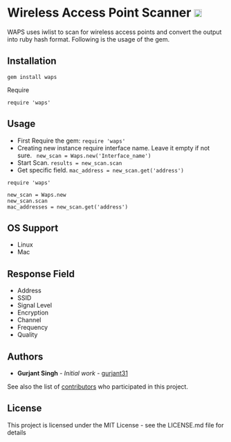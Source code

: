 # Wireless Access Point Scanner <a href="https://badge.fury.io/rb/waps"><img src="https://badge.fury.io/rb/waps.svg" alt="Gem Version" height="18"></a>

WAPS uses iwlist to scan for wireless access points and convert the output into ruby hash format. Following is the usage of the gem.

## Installation

```
gem install waps
```
Require

```
require 'waps'
```

## Usage

* First Require the gem: ``` require 'waps' ```
* Creating new instance require interface name. Leave it empty if not sure. ``` new_scan = Waps.new('Interface_name')```
* Start Scan. ```results = new_scan.scan``` 
* Get specific field. ``` mac_address = new_scan.get('address') ```

```
require 'waps'

new_scan = Waps.new
new_scan.scan
mac_addresses = new_scan.get('address')
```
## OS Support

* Linux
* Mac

## Response Field

* Address
* SSID
* Signal Level
* Encryption
* Channel
* Frequency
* Quality

## Authors

* **Gurjant Singh** - *Initial work* - [gurjant31](https://github.com/gurjant31)

See also the list of [contributors](https://github.com/gurjant31/waps/contributors) who participated in this project.

## License

This project is licensed under the MIT License - see the LICENSE.md file for details

